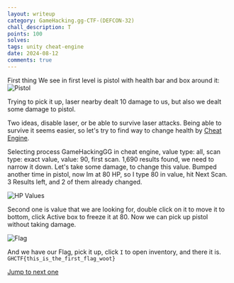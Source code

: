 ```yaml
---
layout: writeup
category: GameHacking.gg-CTF-(DEFCON-32)
chall_description: T
points: 100
solves:
tags: unity cheat-engine
date: 2024-08-12
comments: true
---
```


First thing We see in first level is pistol with health bar and box around it:
![Pistol](https://imgur.com/qHQcKGG.png)

Trying to pick it up, laser nearby dealt 10 damage to us, but also we dealt some damage to pistol.

Two ideas, disable laser, or be able to survive laser attacks. Being able to survive it seems easier, so let's try to find way to change health by [Cheat Engine](https://www.cheatengine.org/).

Selecting process GameHackingGG in cheat engine, value type: all, scan type: exact value, value: 90, first scan. 1,690 results found, we need to narrow it down. Let's take some damage, to change this value. Bumped another time in pistol, now Im at 80 HP, so I type 80 in value, hit Next Scan. 3 Results left, and 2 of them already changed.

![HP Values](https://imgur.com/T2lQ8h1.png)

Second one is value that we are looking for, double click on it to move it to bottom, click Active box to freeze it at 80. Now we can pick up pistol without taking damage.

![Flag](https://imgur.com/hjQxQw9.png)

And we have our Flag, pick it up, click `I` to open inventory, and there it is.
`GHCTF{this_is_the_first_flag_woot}`


[Jump to next one](./Level-2.html)

